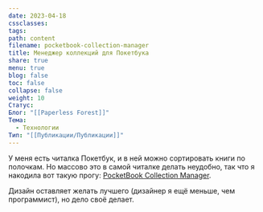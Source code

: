 ```yaml
---
date: 2023-04-18
cssclasses: 
tags: 
path: content
filename: pocketbook-collection-manager
title: Менеджер коллекций для Покетбука
share: true
menu: true
blog: false
toc: false
collapse: false
weight: 10
Статус: 
Блог: "[[Paperless Forest]]"
Тема:
  - Технологии
Тип: "[[Публикации/Публикации]]"
---
```



У меня есть читалка Покетбук, и в ней можно сортировать книги по полочкам. Но массово это в самой читалке делать неудобно, так что я накодила вот такую прогу: [PocketBook Collection Manager](https://github.com/anareaty/PocketBook_Collection_Manager).

Дизайн оставляет желать лучшего (дизайнер я ещё меньше, чем программист), но дело своё делает.
